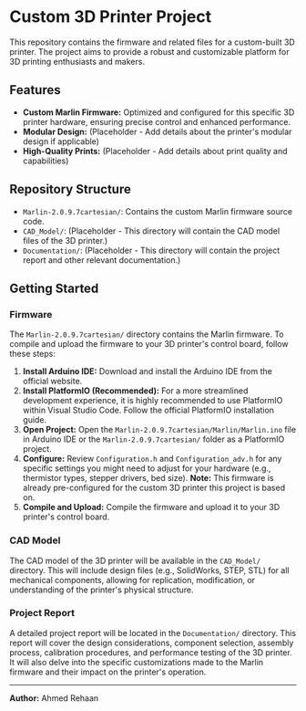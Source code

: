 # Custom 3D Printer Project

This repository contains the firmware and related files for a custom-built 3D printer. The project aims to provide a robust and customizable platform for 3D printing enthusiasts and makers.

## Features

*   **Custom Marlin Firmware:** Optimized and configured for this specific 3D printer hardware, ensuring precise control and enhanced performance.
*   **Modular Design:** (Placeholder - Add details about the printer's modular design if applicable)
*   **High-Quality Prints:** (Placeholder - Add details about print quality and capabilities)

## Repository Structure

*   `Marlin-2.0.9.7cartesian/`: Contains the custom Marlin firmware source code.
*   `CAD_Model/`: (Placeholder - This directory will contain the CAD model files of the 3D printer.)
*   `Documentation/`: (Placeholder - This directory will contain the project report and other relevant documentation.)

## Getting Started

### Firmware

The `Marlin-2.0.9.7cartesian/` directory contains the Marlin firmware. To compile and upload the firmware to your 3D printer's control board, follow these steps:

1.  **Install Arduino IDE:** Download and install the Arduino IDE from the official website.
2.  **Install PlatformIO (Recommended):** For a more streamlined development experience, it is highly recommended to use PlatformIO within Visual Studio Code. Follow the official PlatformIO installation guide.
3.  **Open Project:** Open the `Marlin-2.0.9.7cartesian/Marlin/Marlin.ino` file in Arduino IDE or the `Marlin-2.0.9.7cartesian/` folder as a PlatformIO project.
4.  **Configure:** Review `Configuration.h` and `Configuration_adv.h` for any specific settings you might need to adjust for your hardware (e.g., thermistor types, stepper drivers, bed size). **Note:** This firmware is already pre-configured for the custom 3D printer this project is based on.
5.  **Compile and Upload:** Compile the firmware and upload it to your 3D printer's control board.

### CAD Model

The CAD model of the 3D printer will be available in the `CAD_Model/` directory. This will include design files (e.g., SolidWorks, STEP, STL) for all mechanical components, allowing for replication, modification, or understanding of the printer's physical structure.

### Project Report

A detailed project report will be located in the `Documentation/` directory. This report will cover the design considerations, component selection, assembly process, calibration procedures, and performance testing of the 3D printer. It will also delve into the specific customizations made to the Marlin firmware and their impact on the printer's operation.



---

**Author:** Ahmed Rehaan
